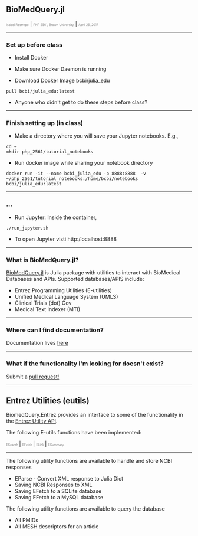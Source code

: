 ## BioMedQuery.jl

<span style="font-size:0.6em; color:gray">Isabel Restrepo</span> |
<span style="font-size:0.6em; color:gray">PHP 2561, Brown University</span> |
<span style="font-size:0.6em; color:gray">April 25, 2017</span>

---

### Set up before class

* Install Docker

* Make sure Docker Daemon is running

* Download Docker Image bcbi/julia_edu

 ```
 pull bcbi/julia_edu:latest
 ```

* Anyone who didn't get to do these steps before class?

---
### Finish setting up (in class)

* Make a directory where you will save your Jupyter notebooks. E.g.,

 ```
 cd ~
 mkdir php_2561/tutorial_notebooks
 ```

* Run docker image while sharing your notebook directory

 ```
 docker run -it --name bcbi_julia_edu -p 8888:8888  -v ~/php_2561/tutorial_notebooks:/home/bcbi/notebooks bcbi/julia_edu:latest
 ```

---
### ...

* Run Jupyter: Inside the container,

 ```
 ./run_jupyter.sh
 ```

* To open Jupyter visti http:/localhost:8888


---
### What is BioMedQuery.jl?

[BioMedQuery.jl](https://github.com/bcbi/BioMedQuery.jl) is Julia package with utilities to interact
with BioMedical Databases and APIs. Supported databases/APIS include:

* Entrez Programming Utilities (E-utilities)
* Unified Medical Language System (UMLS)
* Clinical Trials (dot) Gov
* Medical Text Indexer (MTI)

---
### Where can I find documentation?

Documentation lives [here](http://bcbi.github.io/BioMedQuery.jl/stable/)

---
### What if the functionality I'm looking for doesn't exist?

Submit a [pull request!](https://github.com/bcbi/BioMedQuery.jl/pulls)

---
## Entrez Utilities (eutils)

BiomedQuery.Entrez provides an interface to some of the functionality in the [Entrez Utility API](https://www.ncbi.nlm.nih.gov/books/NBK25501/).

The following E-utils functions have been implemented:

<span style="font-size:0.6em; color:gray"> ESearch </span> |
<span style="font-size:0.6em; color:gray"> EFetch </span> |
<span style="font-size:0.6em; color:gray"> ELink </span> |
<span style="font-size:0.6em; color:gray"> ESummary </span>

---
The following utility functions are available to handle and store NCBI responses

- EParse - Convert XML response to Julia Dict
- Saving NCBI Responses to XML
- Saving EFetch to a SQLite database
- Saving EFetch to a MySQL database

The following utility functions are available to query the database

- All PMIDs
- All MESH descriptors for an article
